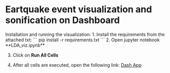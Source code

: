 <h1>Eartquake event visualization and sonification on Dashboard </h1>
Installation and running the visualization:
1. Install the requirements from the attached txt:
    ```
    pip install -r requirements.txt
    ```
2. Open jupyter notebook **LDA_viz.ipynb**

3. Click on **Run All Cells**

4. After all cells are executed, open the following link: [Dash App](http://127.0.0.1:8050/)
